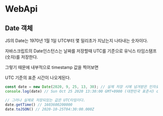 # WebApi

## Date 객체
JS의 Date는 1970년 1월 1일 UTC부터 몇 밀리초가 지났는지 나타내는 숫자이다.

자바스크립트의 Date인스턴스는 날짜를 저장할때 UTC를 기준으로 유닉스 타임스탬프(숫자)를 저장한다.

그렇기 때문에 내부적으로 timestamp 값을 찍어보면

UTC 기준의 표준 시간이 나오게된다.

```js
const date = new Date(2020, 9, 25, 13, 30); // 실제 저장 시에 넘겨받은 인자로 현재지역을 다시 표준시간대로 계산을 하여 UTC 타임으로 저장하게 된다.
console.log(date) // Sun Oct 25 2020 13:30:00 GMT+0900 (대한민국 표준시) date인스턴스를 뿌려줄때는 locale 시간으로 포맷팅하여 보여준다.

// 그러나 실제로 저장되있는 값은 UTC타임이다.
date.getTime() // 1603600200000
date.toJSON() // 2020-10-25T04:30:00.000Z
```
